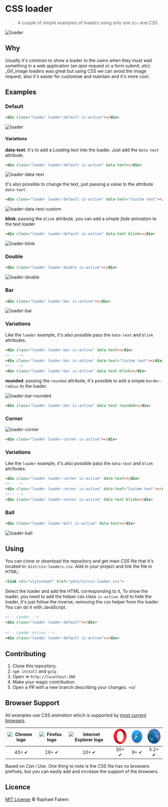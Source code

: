# CSS loader

> A couple of simple examples of loaders using only one `div` and *CSS*.

![loader](https://cloud.githubusercontent.com/assets/1345662/19414408/2553e1b2-9322-11e6-97a2-e42c966f0d96.gif)

## Why

Usually it's common to show a loader to the users when they must wait something in a web application (an _ajax_ request or a form submit, etc). _Gif_image loaders was great but using CSS we can avoid the image request, also it's easier for customise and maintain and it's more cool.

## Examples

### Default

```html
<div class="loader loader-default is-active"></div>
```

![loader](https://cloud.githubusercontent.com/assets/1345662/19313531/2c715f18-906d-11e6-856a-17ca264112de.gif)

#### Variations

**data-text**: it's to add a _Loading_ text into the loader. Just add the `data-text` attribute.

```html
<div class="loader loader-default is-active" data-text></div>
```

![loader-data-text](https://cloud.githubusercontent.com/assets/1345662/19313794/1fdf0ce0-906e-11e6-8a9f-39d2421a41d6.gif)

It's also possible to change the text, just passing a value to the attribute `data-text`.

```html
<div class="loader loader-default is-active" data-text="Custom text"></div>
```

![loader-data-text-custom](https://cloud.githubusercontent.com/assets/1345662/19313797/21e3fb22-906e-11e6-8f0a-11cc9c0fb8d2.gif)

**blink**: passing the `blink` attribute, you can add a simple _fade_ animation to the text loader

```html
<div class="loader loader-default is-active" data-text blink></div>
```

![loader-blink](https://cloud.githubusercontent.com/assets/1345662/19313798/25fa2830-906e-11e6-88d2-2f165a68cb80.gif)

### Double

```html
<div class="loader loader-double is-active"></div>
```

![loader-double](https://cloud.githubusercontent.com/assets/1345662/19314508/c2279a06-9070-11e6-8079-4fa82b5f2610.gif)

### Bar

```html
<div class="loader loader-bar is-active"></div>
```

![loader-bar](https://cloud.githubusercontent.com/assets/1345662/19314685/6d719056-9071-11e6-88c8-2c3750ca0198.gif)

### Variations

Like the `loader` example, it's also possible pass the `data-text` and `blink` attributes.

```html
<div class="loader loader-bar is-active" data-text></div>
<!-- -->
<div class="loader loader-bar is-active" data-text="Custom text"></div>
<!-- -->
<div class="loader loader-bar is-active" data-text blink></div>
```

**rounded**: passing the `rounded` attribute, it's possible to add a simple `border-radius` to the loader.

![loader-bar-rounded](https://cloud.githubusercontent.com/assets/1345662/19315031/ab850700-9072-11e6-9cd4-9fe899f05a10.gif)

```html
<div class="loader loader-bar is-active" data-text rounded></div>
```

### Corner

![loader-corner](https://cloud.githubusercontent.com/assets/1345662/19314686/6d733622-9071-11e6-8167-a55e6c16a02f.gif)

```html
<div class="loader loader-corner is-active"></div>
```

### Variations

Like the `loader` example, it's also possible pass the `data-text` and `blink` attributes.

```html
<div class="loader loader-corner is-active" data-text></div>
<!-- -->
<div class="loader loader-corner is-active" data-text="Custom text"></div>
<!-- -->
<div class="loader loader-corner is-active" data-text blink></div>
```

### Ball

```html
<div class="loader loader-ball is-active" data-text></div>
```

![loader-ball](https://cloud.githubusercontent.com/assets/1345662/19314687/6d771ff8-9071-11e6-8839-713066f11056.gif)

## Using

You can clone or download the repository and get main *CSS* file that it's located in: `dist/css-loaders.css`. Add in your project and link the file in HTML:

```html
<link rel="stylesheet" href="path/to/css-loader.css">
```

Select the loader and add the HTML corresponding to it, To show the loader, you need to add the helper css class `is-active`. And to hide the loader, it's just follow the inverse, removing the css helper from the loader. You can do it with JavaScript.

```html
<!-- Loader -->
<div class="loader loader-default"></div>

<!-- Loader active -->
<div class="loader loader-default is-active"></div>
```

## Contributing

1. Clone this repository.
2. `npm install` and `gulp`
3. Open => `http://localhost:300`
4. Make your magic contribution.
5. Open a _PR_ with a new branch describing your changes. <o/

## Browser Support

All examples use CSS _animation_ which is supported by [most current browsers](http://caniuse.com/#search=animation).

| <img src="https://github.com/alrra/browser-logos/blob/master/chrome/chrome_128x128.png?raw=true" width="48px" height="48px" alt="Chrome logo"> | <img src="https://github.com/alrra/browser-logos/blob/master/firefox/firefox_128x128.png?raw=true" width="48px" height="48px" alt="Firefox logo"> | <img src="https://github.com/alrra/browser-logos/blob/master/internet-explorer/internet-explorer_128x128.png?raw=true" width="48px" height="48px" alt="Internet Explorer logo"> | <img src="https://github.com/alrra/browser-logos/blob/master/opera/opera_128x128.png?raw=true" width="48px" height="48px" alt="Opera logo"> | <img src="https://github.com/alrra/browser-logos/blob/master/safari/safari_128x128.png?raw=true" width="48px" height="48px" alt="Safari logo"> | <img src="https://raw.githubusercontent.com/alrra/browser-logos/master/android/android_128x128.png" width="48px" height="48px" alt="Android Browser Logo" >
|:---:|:---:|:---:|:---:|:---:|:---:|
| 43+ ✔ | 16+ ✔ | 10+ ✔ | 30+ ✔ | 9+ ✔ | 5.2+ ✔

Based on _Can i Use_. One thing to note is the CSS file has no browsers prefixes, but you can easily add and increase the support of the browsers.

## Licence

[MIT License](https://raphaelfabeni.mit-license.org/) © Raphael Fabeni

